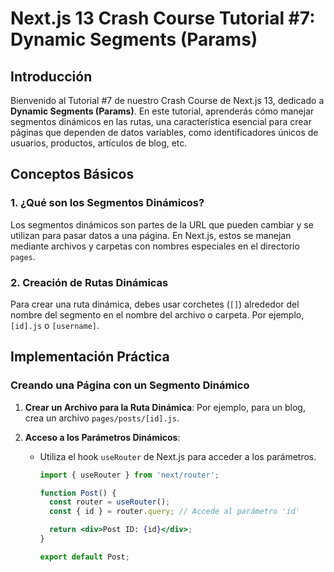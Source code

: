 # Next.js 13 Crash Course Tutorial #7: Dynamic Segments (Params)

## Introducción

Bienvenido al Tutorial #7 de nuestro Crash Course de Next.js 13, dedicado a **Dynamic Segments (Params)**. En este tutorial, aprenderás cómo manejar segmentos dinámicos en las rutas, una característica esencial para crear páginas que dependen de datos variables, como identificadores únicos de usuarios, productos, artículos de blog, etc.

## Conceptos Básicos

### 1. ¿Qué son los Segmentos Dinámicos?

Los segmentos dinámicos son partes de la URL que pueden cambiar y se utilizan para pasar datos a una página. En Next.js, estos se manejan mediante archivos y carpetas con nombres especiales en el directorio `pages`.

### 2. Creación de Rutas Dinámicas

Para crear una ruta dinámica, debes usar corchetes (`[]`) alrededor del nombre del segmento en el nombre del archivo o carpeta. Por ejemplo, `[id].js` o `[username]`.

## Implementación Práctica

### Creando una Página con un Segmento Dinámico

1. **Crear un Archivo para la Ruta Dinámica**: Por ejemplo, para un blog, crea un archivo `pages/posts/[id].js`.
2. **Acceso a los Parámetros Dinámicos**:

   - Utiliza el hook `useRouter` de Next.js para acceder a los parámetros.

     ```jsx
     import { useRouter } from 'next/router';

     function Post() {
       const router = useRouter();
       const { id } = router.query; // Accede al parámetro 'id'

       return <div>Post ID: {id}</div>;
     }

     export default Post;
     ```


